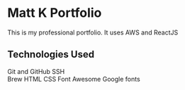 # Matt K Portfolio

This is my professional portfolio. It uses AWS and ReactJS


## Technologies Used

Git and GitHub
SSH   
Brew
HTML
CSS
Font Awesome
Google fonts

